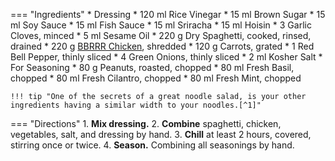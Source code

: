 === "Ingredients"
    * Dressing
        * 120 ml Rice Vinegar
        * 15 ml Brown Sugar
        * 15 ml Soy Sauce
        * 15 ml Fish Sauce
        * 15 ml Sriracha
        * 15 ml Hoisin
        * 3 Garlic Cloves, minced
        * 5 ml Sesame Oil
    * 220 g Dry Spaghetti, cooked, rinsed, drained
    * 220 g [BBRRR Chicken](../../poultry/bbrrr-chicken.md), shredded
    * 120 g Carrots, grated
    * 1 Red Bell Pepper, thinly sliced
    * 4 Green Onions, thinly sliced
    * 2 ml Kosher Salt
    * For Seasoning
        * 80 g Peanuts, roasted, chopped
        * 80 ml Fresh Basil, chopped
        * 80 ml Fresh Cilantro, chopped
        * 80 ml Fresh Mint, chopped

    !!! tip "One of the secrets of a great noodle salad, is your other ingredients having a similar width to your noodles.[^1]"

=== "Directions"
    1. **Mix dressing.**
    2. **Combine** spaghetti, chicken, vegetables, salt, and dressing by hand.
    3. **Chill** at least 2 hours, covered, stirring once or twice.
    4. **Season.** Combining all seasonings by hand.

[^1]:
    Mitzewich, John. ["Chicken Noodle Salad – Making Friends with Cold Spaghetti."](https://foodwishes.blogspot.com/2019/06/chicken-noodle-salad-making-friends.html) *Food Wishes.* 18 June 2019. Accessed December 2020.
